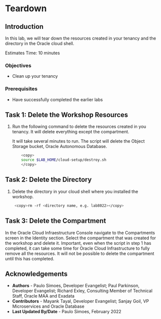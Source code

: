 # Teardown

## Introduction

In this lab, we will tear down the resources created in your tenancy and the directory in the Oracle cloud shell.

Estimates Time: 10 minutes

### Objectives

- Clean up your tenancy

### Prerequisites

- Have successfully completed the earlier labs

## **Task** 1: Delete the Workshop Resources

1. Run the following command to delete the resources created in you tenancy. It will delete everything except the compartment.

    It will take several minutes to run. The script will delete the Object Storage bucket,  Oracle Autonomous Database.

    ```bash
        <copy>
        source $LAB_HOME/cloud-setup/destroy.sh
        </copy>
    ```

## **Task** 2: Delete the Directory

1. Delete the directory in your cloud shell where you installed the workshop.

    ```bash
     <copy>rm -rf <directory name, e.g. lab8022></copy>
    ```

## **Task** 3: Delete the Compartment

In the Oracle Cloud Infraestructure Console navigate to the Compartments screen in the Identity section. Select the compartment that was created for the workshop and delete it. Important, even when the script in step 1 has completed, it can take some time for Oracle Cloud Infrastructure to fully remove all the resources. It will not be possible to delete the compartment until this has completed.

## Acknowledgements

- **Authors** - Paulo Simoes, Developer Evangelist; Paul Parkinson, Developer Evangelist; Richard Exley, Consulting Member of Technical Staff, Oracle MAA and Exadata
- **Contributors** - Mayank Tayal, Developer Evangelist; Sanjay Goil, VP Microservices and Oracle Database
- **Last Updated By/Date** - Paulo Simoes, February 2022

